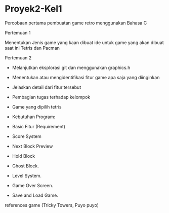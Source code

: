 # Proyek2-Kel1
Percobaan pertama pembuatan game retro menggunakan Bahasa C

Pertemuan 1

Menentukan Jenis game yang kaan dibuat
ide untuk game yang akan dibuat saat ini Tetris dan Pacman

Pertemuan 2

- Melanjutkan eksplorasi git dan menggunakan graphics.h
- Menentukan atau mengidentifikasi fitur game apa saja yang diinginkan
- Jelaskan detail dari fitur tersebut
- Pembagian tugas terhadap kelompok

- Game yang dipilih tetris
- Kebutuhan Program:
- Basic Fitur (Requirement)
- Score System
- Next Block Preview
- Hold Block
- Ghost Block.
- Level System.
- Game Over Screen.
- Save and Load Game.

references game (Tricky Towers, Puyo puyo)
